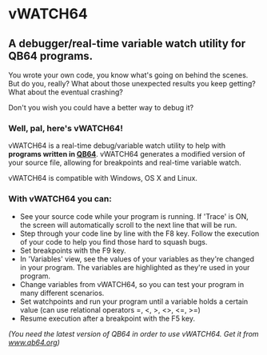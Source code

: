 # vWATCH64
## A debugger/real-time variable watch utility for QB64 programs.

You wrote your own code, you know what's going on behind the scenes.
But do you, really? What about those unexpected results you keep getting? What about the eventual crashing?

Don't you wish you could have a better way to debug it?

### Well, pal, here's vWATCH64!

vWATCH64 is a real-time debug/variable watch utility to help with **programs written in [QB64](https://www.qb64.org)**. vWATCH64 generates a modified version of your source file, allowing for breakpoints and real-time variable watch.

vWATCH64 is compatible with Windows, OS X and Linux.

### With vWATCH64 you can:
- See your source code while your program is running. If 'Trace' is ON, the screen will automatically scroll to the next line that will be run.
- Step through your code line by line with the F8 key. Follow the execution of your code to help you find those hard to squash bugs.
- Set breakpoints with the F9 key.
- In 'Variables' view, see the values of your variables as they're changed in your program. The variables are highlighted as they're used in your program.
- Change variables from vWATCH64, so you can test your program in many different scenarios.
- Set watchpoints and run your program until a variable holds a certain value (can use relational operators =, <, >, <>, <=, >=)
- Resume execution after a breakpoint with the F5 key.


*(You need the latest version of QB64 in order to use vWATCH64. Get it from www.qb64.org)*
